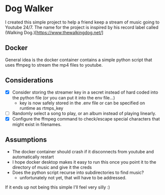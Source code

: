 # Dog Walker

I created this simple project to help a friend keep a stream of music going to Youtube 24/7. The name for the project is inspired by his record label called (Walking Dog.)[https://www.thewalkingdog.net/]

## Docker

General idea is the docker container contains a simple python script that uses ffmpeg to stream the mp4 files to youtube.


## Considerations
- [x] Consider storing the streamer key in a secret instead of hard coded into the python file (or you can put it into the env file...)
    - key is now safely stored in the .env file or can be specified on runtime as rtmps_key
- [ ] Randomly select a song to play, or an album instead of playing linearly. 
- [x] Configure the ffmpeg command to check/escape special characters that might exist in filenames.

## Assumptions
- The docker container should crash if it disconnects from youtube and automatically restart
- I hope docker desktop makes it easy to run this once you point it to the directory of music and give it the creds
- Does the python script recurse into subdirectories to find music?
    - unfortunately not yet, that will have to be addressed. 

If it ends up not being this simple I'll feel very silly :)